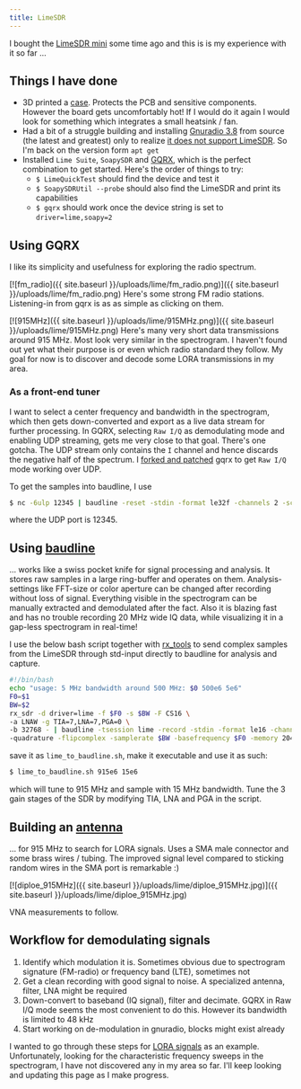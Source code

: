 ```yaml
---
title: LimeSDR
---
```

I bought the [LimeSDR mini](https://www.crowdsupply.com/lime-micro/limesdr-mini) some time ago and this is is my experience with it so far ...

## Things I have done

  * 3D printed a [case](https://www.thingiverse.com/thing:2872421). Protects the PCB and sensitive components. However the board gets uncomfortably hot! If I would do it again I would look for something which integrates a small heatsink / fan.
  * Had a bit of a struggle building and installing [Gnuradio 3.8](https://github.com/gnuradio/gnuradio/releases/tag/v3.8.0.0) from source (the latest and greatest) only to realize [it does not support LimeSDR](https://github.com/myriadrf/gr-limesdr/issues/44). So I'm back on the version form `apt get`
  * Installed `Lime Suite`, `SoapySDR` and [GQRX](http://gqrx.dk/), which is the perfect combination to get started. Here's the order of things to try:
    * `$ LimeQuickTest` should find the device and test it
    * `$ SoapySDRUtil --probe` should also find the LimeSDR and print its capabilities
    * `$ gqrx` should work once the device string is set to `driver=lime,soapy=2`

## Using GQRX
I like its simplicity and usefulness for exploring the radio spectrum.

[![fm_radio]({{ site.baseurl }}/uploads/lime/fm_radio.png)]({{ site.baseurl }}/uploads/lime/fm_radio.png)
Here's some strong FM radio stations. Listening-in from gqrx is as as simple as clicking on them.

[![915MHz]({{ site.baseurl }}/uploads/lime/915MHz.png)]({{ site.baseurl }}/uploads/lime/915MHz.png)
Here's many very short data transmissions around 915 MHz. Most look very similar in the spectrogram. I haven't found out yet what their purpose is or even which radio standard they follow. My goal for now is to discover and decode some LORA transmissions in my area.

### As a front-end tuner
I want to select a center frequency and bandwidth in the spectrogram, which then gets down-converted and export as a live data stream for further processing.
In GQRX, selecting `Raw I/Q` as demodulating mode and enabling UDP streaming, gets me very close to that goal. There's one gotcha. The UDP stream only contains the `I` channel and hence discards the negative half of the spectrum. I [forked and patched](https://github.com/yetifrisstlama/gqrx) gqrx to get `Raw I/Q` mode working over UDP.

To get the samples into baudline, I use
```bash
$ nc -6ulp 12345 | baudline -reset -stdin -format le32f -channels 2 -scaleby 32768 -quadrature -flipcomplex
```
where the UDP port is 12345.

## Using [baudline](http://baudline.com/)
... works like a swiss pocket knife for signal processing and analysis. It stores raw samples in a large ring-buffer and operates on them. Analysis-settings like FFT-size or color aperture can be changed after recording without loss of signal. Everything visible in the spectrogram can be manually extracted and demodulated after the fact. Also it is blazing fast and has no trouble recording 20 MHz wide IQ data, while visualizing it in a gap-less spectrogram in real-time!

I use the below bash script together with [rx_tools](https://github.com/rxseger/rx_tools) to send complex samples from the LimeSDR through std-input directly to baudline for analysis and capture.

```bash
#!/bin/bash
echo "usage: 5 MHz bandwidth around 500 MHz: $0 500e6 5e6"
F0=$1
BW=$2
rx_sdr -d driver=lime -f $F0 -s $BW -F CS16 \
-a LNAW -g TIA=7,LNA=7,PGA=0 \
-b 32768 - | baudline -tsession lime -record -stdin -format le16 -channels 2 \
-quadrature -flipcomplex -samplerate $BW -basefrequency $F0 -memory 2048
```

save it as `lime_to_baudline.sh`, make it executable and use it as such:

```bash
$ lime_to_baudline.sh 915e6 15e6
```

which will tune to 915 MHz and sample with 15 MHz bandwidth. Tune the 3 gain stages of the SDR by modifying TIA, LNA and PGA in the script.


## Building an [antenna](https://m0ukd.com/calculators/quarter-wave-ground-plane-antenna-calculator/)
... for 915 MHz to search for LORA signals. Uses a SMA male connector and some brass wires / tubing. The improved signal level compared to sticking random wires in the SMA port is remarkable :)

[![diploe_915MHz]({{ site.baseurl }}/uploads/lime/diploe_915MHz.jpg)]({{ site.baseurl }}/uploads/lime/diploe_915MHz.jpg)

VNA measurements to follow.


## Workflow for demodulating signals
  1. Identify which modulation it is. Sometimes obvious due to spectrogram signature (FM-radio) or frequency band (LTE), sometimes not
  2. Get a clean recording with good signal to noise. A specialized antenna, filter, LNA might be required
  3. Down-convert to baseband (IQ signal), filter and decimate. GQRX in Raw I/Q mode seems the most convenient to do this. However its bandwidth is limited to 48 kHz
  4. Start working on de-modulation in gnuradio, blocks might exist already

I wanted to go through these steps for [LORA signals](https://static1.squarespace.com/static/54cecce7e4b054df1848b5f9/t/57489e6e07eaa0105215dc6c/1464376943218/Reversing-Lora-Knight.pdf) as an example. Unfortunately, looking for the characteristic frequency sweeps in the spectrogram, I have not discovered any in my area so far. I'll keep looking and updating this page as I make progress.

